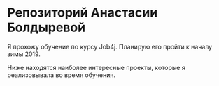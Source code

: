 # Репозиторий Анастасии Болдыревой

Я прохожу обучение по курсу Job4j. Планирую его пройти к началу зимы 2019.

Ниже находятся наиболее интересные проекты, которые я реализовывала во время обучения.